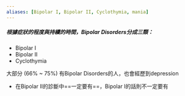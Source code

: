 ```yaml
---
aliases: [Bipolar I, Bipolar II, Cyclothymia, mania]
---
```




##### 根據症狀的程度與持續的時間，Bipolar Disorders分成三類：
- Bipolar I
- Bipolar II
- Cyclothymia

大部分 (66% ~ 75%) 有Bipolar Disorders的人，也會經歷到depression
- 在Bipolar II的診斷中==一定要有==，Bipolar I的話則不一定要有


